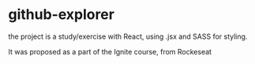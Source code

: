 # github-explorer
the project is a study/exercise with React, using .jsx and SASS for styling. 


It was proposed as a part of the Ignite course, from Rockeseat
